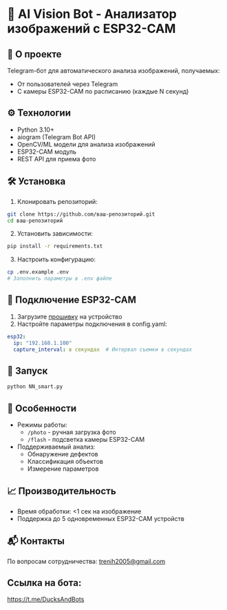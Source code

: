 # 📸 AI Vision Bot - Анализатор изображений с ESP32-CAM

## 🚀 О проекте
Telegram-бот для автоматического анализа изображений, получаемых:
- От пользователей через Telegram
- С камеры ESP32-CAM по расписанию (каждые N секунд)

## ⚙️ Технологии
- Python 3.10+
- aiogram (Telegram Bot API)
- OpenCV/ML модели для анализа изображений
- ESP32-CAM модуль
- REST API для приема фото

## 🛠️ Установка

1. Клонировать репозиторий:
```bash
git clone https://github.com/ваш-репозиторий.git
cd ваш-репозиторий
```

2. Установить зависимости:
```bash
pip install -r requirements.txt
```

3. Настроить конфигурацию:
```bash
cp .env.example .env
# Заполнить параметры в .env файле
```

## 🔌 Подключение ESP32-CAM
1. Загрузите [прошивку](ESP32-Cam/) на устройство
2. Настройте параметры подключения в config.yaml:
```yaml
esp32:
  ip: "192.168.1.100"
  capture_interval: в секундах  # Интервал съемки в секундах
```

## 🏃 Запуск
```bash
python NN_smart.py
```

## 🌟 Особенности
- Режимы работы:
  - `/photo` - ручная загрузка фото
  - `/flash` - подсветка камеры ESP32-CAM
- Поддерживаемый анализ:
  - Обнаружение дефектов
  - Классификация объектов
  - Измерение параметров

## 📈 Производительность
- Время обработки: <1 сек на изображение
- Поддержка до 5 одновременных ESP32-CAM устройств

## 📬 Контакты
По вопросам сотрудничества: trenih2005@gmail.com

## Ссылка на бота:
https://t.me/DucksAndBots
